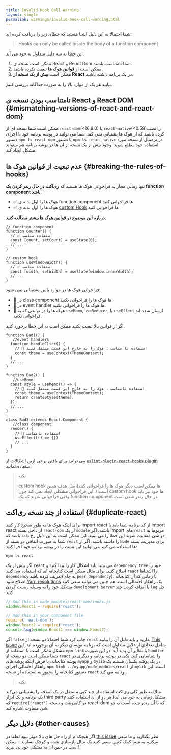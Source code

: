 ```yaml
---
title: Invalid Hook Call Warning
layout: single
permalink: warnings/invalid-hook-call-warning.html
---
```


  شما احتمالا به این دلیل اینجا هستید که خطای زیر را دریافت کرده اید:

 > Hooks can only be called inside the body of a function component

این خطا به سه دلیل متداول به جود می آید:

1. ممکن است نسخه ی React و React Dom شما نامتناسب باشند.
2. ممکن است از **[قوانین هوک ها](/docs/hooks-rules.html)** تبعیت نکرده باشید.
3. ممکن است **بیش از یک نسخه از React** در یک برنامه داشته باشید.

بیایید هر یک از موارد بالا را به صورت جداگانه بررسی کنیم.

## نامتناسب بودن نسخه ی React و React DOM {#mismatching-versions-of-react-and-react-dom}

ممکن است شما نسخه ای از ‍‍`react-dom`(<16.8.0) یا `react−native`(<0.59)را نصب کرده باشید که از هوک ها پشتیانی نمی کند. شما می توانید در پوشه برنامه خود با اجرای دستور `npm ls react-dom` یا دستور `npm ls react-native` در ترمینال از نسخه مورد استفاده خود مطلع شوید. وجود بیش از یک نسخه از آن ها در پوشه برنامه هم میتواند مشکل ایجاد کند.
## عدم تبعیت از قوانین هوک ها {#breaking-the-rules-of-hooks}

 تنها زمانی مجاز به فراخوانی هوک ها هستید که **ری‌اکت در حال رندر کردن یک function component باشد**.
* ✅ هوک ها را اول بدنه ی function component ها فراخوانی کنید.
* ✅ هوک ها را اول بدنه ی [custom Hook](/docs/hooks-custom.html) ها فراخوانی کنید

**درباره این موضوع در [قوانین هوک ها](/docs/hooks-rules.html) بیشتر مطالعه کنید.**

```js{2-3,8-9}
// function component
function Counter() {
  // ✅ استفاده مناسب
  const [count, setCount] = useState(0);
  // ...
}

// custom hook
function useWindowWidth() {
  // ✅ استفاده مناسب
  const [width, setWidth] = useState(window.innerWidth);
  // ...
}
```

فراخوانی هوک ها در موارد پایین پشتیبانی نمی شود:
* 🔴 در class component ها هوک ها را فراخوانی نکنید.
* 🔴 در event handler ها هوک ها را فراخوانی نکنید.
* 🔴 هوک ها را در توابعی که به `useMemo`, `useReducer`, یا `useEffect` ارسال شده اند فراخوانی نکنید.

اگر از قوانین بالا تبعیت نکنید ممکن است به این خطا برخورد کنید.

```js{3-4,11-12,20-21}
function Bad1() {
   //event handlers
  function handleClick() {
    // 🔴 استفاده نا مناسب : هوک را به خارج این قسمت منتقل کنید
    const theme = useContext(ThemeContext);
  }
  // ...
}

function Bad2() {
   //useMemo
  const style = useMemo(() => {
    // 🔴 استفاده نامناسب : هوک را به خارج این قسمت منتقل کنید
    const theme = useContext(ThemeContext);
    return createStyle(theme);
  });
  // ...
}

class Bad3 extends React.Component {
   //class component
  render() {
    // 🔴 استفاده نامناسب
    useEffect(() => {})
    // ...
  }
}
```

می توانید برای یافتن برخی ازین اشکالات از [`eslint-plugin-react-hooks` plugin](https://www.npmjs.com/package/eslint-plugin-react-hooks) استفاده نمایید
>نکته
> 
>custom hook ها *ممکن است* دیگر هوک ها را فراخوانی کنند(اصل هدف همین است!). این فراخوانی مشکلی ایجاد نمی کند چون custom hook ها خود نیز باید وقتی فراخوانی شوند که یک function component در حال رندر شدن است.

## استفاده از چند نسخه ری‌اکت {#duplicate-react}

برای اینکه هوک ها به طور صحیح کار کنند import react از کد برنامه شما باید با import react از داخل بسته `react-dom` از یک `module` باشند.
اگر import های `react` مربوط به دو شئ متفاوت شوند این خطا را می بینید. این ممکن است به این دلیل رخ داده باشد که شما به صورت اتفاقی دو بسته از `react` را داشته باشید.
اگر از `Node` برای مدیریت بسته ها استفاده می کنید می توانید این تست را در پوشه برنامه خود اجرا کنید:

    npm ls react

اگر بیش از یک `react` می بینید باید اشکال کار را پیدا کنید و `dependency tree` خود را اصلاح کنید. برای مثال ممکن است کتابخانه ای که استفاده می کنید `react` را اشتباها `dependency` تعریف کرده باشد(به جای `peer dependency`). تا زمانی که آن کتابخانه اصلاح شود [Yarn resolutions](https://yarnpkg.com/lang/en/docs/selective-version-resolutions/) یک راهکار احتمالی است.
هم چنین می توانید سعی کنید مشکل خود را به وسیله ریست کردن `development server` یا اضافه کردن چند `log` حل کنید 
```js
// Add this in node_modules/react-dom/index.js
window.React1 = require('react');

// Add this in your component file
require('react-dom');
window.React2 = require('react');
console.log(window.React1 === window.React2);
```

اگر `false` چاپ کرد شما احتمالا دو نسخه از `react` دارید و باید دلیل آن را بیابید.
[This issue](https://github.com/facebook/react/issues/13991) شامل تعدادی از دلایل متداول است که برنامه نویسان دیگر به آن برخورده اند.
این مشکل ممکن است با استفاده از `npm link` یا نظایر آن پدید آید. در این صورت `bundler` شما ممکن است دو نسخه از `react` را شناسایی کند. یکی در پوشه برنامه و دیگری در پوشه کتابخانه. با فرض اینکه پوشه های `myapp` و `mylib` در یک پوشه یکسان هستند یک راهکار احتمالی اجرای `npm link ../myapp/node_modules/react` از `mylib` است. این دستور کتابخانه را مجبور به استفاده از نسخه `react` برنامه می کند.
>نکته
>
به طور کلی ری‌اکت استفاده از چند کپی مستقل در یک صفحه را پشتیبانی می‌کند.(مثلا یک برنامه و یک ابزار third party هر دو از آن استفاده کنند.)مشکل زمانی به جود می آید که `require('react')` در کامپوننت و نسخه react-dom که با آن رندر شده است به دو شئ متفاوت اشاره کند. 
## دلایل دیگر {#other-causes}

اگر هیچکدام از راه حل های بالا موثر نبود لطفا در [this issue](https://github.com/facebook/react/issues/13991) نظر بگذارید و ما سعی میکنیم به شما کمک کنیم. سعی کنید یک مثال بازسازی شده و کوچک بسازید - ممکن است در حین آن به مشکل خود پی ببرید!